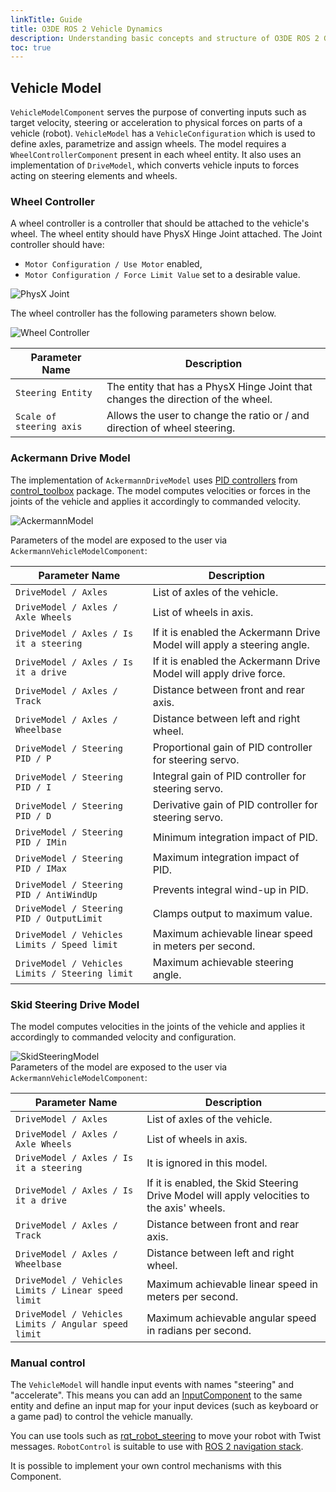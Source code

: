 ```yaml
---
linkTitle: Guide
title: O3DE ROS 2 Vehicle Dynamics
description: Understanding basic concepts and structure of O3DE ROS 2 Gem
toc: true
---
```


## Vehicle Model

`VehicleModelComponent` serves the purpose of converting inputs such as target velocity, steering or acceleration to physical forces on parts of a vehicle (robot). `VehicleModel` has a `VehicleConfiguration` which is used to define axles, parametrize and assign wheels. The model requires a `WheelControllerComponent` present in each wheel entity. It also uses an implementation of `DriveModel`, which converts vehicle inputs to forces acting on steering elements and wheels.

### Wheel Controller

A wheel controller is a controller that should be attached to the vehicle's wheel. The wheel entity should have PhysX Hinge Joint attached. The Joint controller should have:
 - `Motor Configuration / Use Motor` enabled,
 - `Motor Configuration / Force Limit Value` set to a desirable value.

![PhysX Joint](/images/user-guide/gems/ros2/physx_joint.png)

The wheel controller has the following parameters shown below.

![Wheel Controller](/images/user-guide/gems/ros2/wheelController.png)  

| Parameter Name               | Description                                                                      |
|------------------------------|----------------------------------------------------------------------------------|
| `Steering Entity`            | The entity that has a PhysX Hinge Joint that changes the direction of the wheel. |
| `Scale of steering axis`     | Allows the user to change the ratio or / and direction of wheel steering.        |

### Ackermann Drive Model

The implementation of `AckermannDriveModel` uses [PID controllers](https://en.wikipedia.org/wiki/PID_controller) from [control_toolbox](https://github.com/ros-controls/control_toolbox) package. The model computes velocities or forces in the joints of the vehicle and applies it accordingly to commanded velocity.

![AckermannModel](/images/user-guide/gems/ros2/ackermanModel.png)

Parameters of the model are exposed to the user via `AckermannVehicleModelComponent`:

| Parameter Name                                 | Description                                                              |
|------------------------------------------------|--------------------------------------------------------------------------|
| `DriveModel / Axles `                          | List of axles of the vehicle.                                            |
| `DriveModel / Axles / Axle Wheels `            | List of wheels in axis.                                                  |
| `DriveModel / Axles / Is it a steering`        | If it is enabled the Ackermann Drive Model will apply a steering angle.  |
| `DriveModel / Axles / Is it a drive`           | If it is enabled the Ackermann Drive Model will apply drive force.       |
| `DriveModel / Axles / Track`                   | Distance between front and rear axis.                                    |
| `DriveModel / Axles / Wheelbase`               | Distance between left and right wheel.                                   |
| `DriveModel / Steering PID / P`                | Proportional gain of PID controller for steering servo.                  |
| `DriveModel / Steering PID / I`                | Integral gain of PID controller for steering servo.                      |
| `DriveModel / Steering PID / D`                | Derivative gain of PID controller for steering servo.                    |
| `DriveModel / Steering PID / IMin`             | Minimum integration impact of PID.                                       |
| `DriveModel / Steering PID / IMax`             | Maximum integration impact of PID.                                       |
| `DriveModel / Steering PID / AntiWindUp`       | Prevents integral wind-up in PID.                                        |
| `DriveModel / Steering PID / OutputLimit`      | Clamps output to maximum value.                                          |
| `DriveModel / Vehicles Limits / Speed limit `  | Maximum achievable linear speed in meters per second.                    |
| `DriveModel / Vehicles Limits / Steering limit`| Maximum achievable steering angle.                                       |

### Skid Steering Drive Model
The model computes velocities in the joints of the vehicle and applies it accordingly to commanded velocity and configuration.

![SkidSteeringModel](/images/user-guide/gems/ros2/skidSteeringModel.png)  
Parameters of the model are exposed to the user via `AckermannVehicleModelComponent`:

| Parameter Name                                       | Description                                                        |
|------------------------------------------------------|--------------------------------------------------------------------|
| `DriveModel / Axles `                                | List of axles of the vehicle.                                      |
| `DriveModel / Axles / Axle Wheels `                  | List of wheels in axis.                                            |
| `DriveModel / Axles / Is it a steering`              | It is ignored in this model.                                       |
| `DriveModel / Axles / Is it a drive`                 | If it is enabled, the Skid Steering Drive Model will apply velocities to the axis' wheels.|
| `DriveModel / Axles / Track`                         | Distance between front and rear axis.                              |
| `DriveModel / Axles / Wheelbase`                     | Distance between left and right wheel.                             |
| `DriveModel / Vehicles Limits / Linear speed limit ` | Maximum achievable linear speed in meters per second.              |
| `DriveModel / Vehicles Limits / Angular speed limit` | Maximum achievable angular speed in radians per second.            |

### Manual control

The `VehicleModel` will handle input events with names "steering" and "accelerate". This means you can add an [InputComponent](/docs/user-guide/components/reference/gameplay/input/) to the same entity and define an input map for your input devices (such as keyboard or a game pad) to control the vehicle manually.

You can use tools such as [rqt_robot_steering](https://index.ros.org/p/rqt_robot_steering/) to move your robot with Twist messages. `RobotControl` is suitable to use with [ROS 2 navigation stack](https://navigation.ros.org/).

It is possible to implement your own control mechanisms with this Component.
